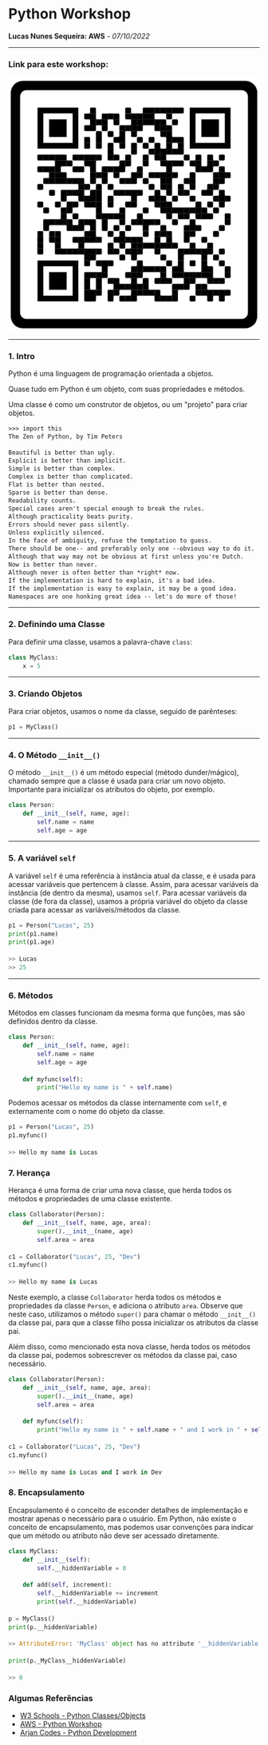# Python Workshop

**Lucas Nunes Sequeira: AWS** - *07/10/2022*

---

### Link para este workshop:


<img src="assets/qr_code.png" alt="QRCode"/>

---

### 1. Intro

Python é uma linguagem de programação orientada a objetos.

Quase tudo em Python é um objeto, com suas propriedades e métodos.

Uma classe é como um construtor de objetos, ou um "projeto" para criar objetos.

```
>>> import this
The Zen of Python, by Tim Peters

Beautiful is better than ugly.
Explicit is better than implicit.
Simple is better than complex.
Complex is better than complicated.
Flat is better than nested.
Sparse is better than dense.
Readability counts.
Special cases aren't special enough to break the rules.
Although practicality beats purity.
Errors should never pass silently.
Unless explicitly silenced.
In the face of ambiguity, refuse the temptation to guess.
There should be one-- and preferably only one --obvious way to do it.
Although that way may not be obvious at first unless you're Dutch.
Now is better than never.
Although never is often better than *right* now.
If the implementation is hard to explain, it's a bad idea.
If the implementation is easy to explain, it may be a good idea.
Namespaces are one honking great idea -- let's do more of those!
```

---

### 2. Definindo uma Classe

Para definir uma classe, usamos a palavra-chave `class`:

```python
class MyClass:
    x = 5
```

---

### 3. Criando Objetos

Para criar objetos, usamos o nome da classe, seguido de parênteses:

```python
p1 = MyClass()
```

---

### 4. O Método `__init__()`

O método `__init__()` é um método especial (método dunder/mágico), chamado sempre que a classe é usada para criar um novo objeto. Importante para inicializar os atributos do objeto, por exemplo.

```python
class Person:
    def __init__(self, name, age):
        self.name = name
        self.age = age
```

---

### 5. A variável `self`

A variável `self` é uma referência à instância atual da classe, e é usada para acessar variáveis que pertencem à classe. Assim, para acessar variáveis da instância (de dentro da mesma), usamos `self`. Para acessar variáveis da classe (de fora da classe), usamos a própria variável do objeto da classe criada para acessar as variáveis/métodos da classe.

```python
p1 = Person("Lucas", 25)
print(p1.name)
print(p1.age)

>> Lucas
>> 25
```

---

### 6. Métodos

Métodos em classes funcionam da mesma forma que funções, mas são definidos dentro da classe.

```python
class Person:
    def __init__(self, name, age):
        self.name = name
        self.age = age

    def myfunc(self):
        print("Hello my name is " + self.name)
```

Podemos acessar os métodos da classe internamente com `self`, e externamente com o nome do objeto da classe.

```python
p1 = Person("Lucas", 25)
p1.myfunc()

>> Hello my name is Lucas
```

### 7. Herança

Herança é uma forma de criar uma nova classe, que herda todos os métodos e propriedades de uma classe existente.

```python
class Collaborator(Person):
    def __init__(self, name, age, area):
        super().__init__(name, age)
        self.area = area   

c1 = Collaborator("Lucas", 25, "Dev")
c1.myfunc()

>> Hello my name is Lucas
```

Neste exemplo, a classe `Collaborator` herda todos os métodos e propriedades da classe `Person`, e adiciona o atributo `area`. Observe que neste caso, utilizamos o método `super()` para chamar o método `__init__()` da classe pai, para que a classe filho possa inicializar os atributos da classe pai.

Além disso, como mencionado esta nova classe, herda todos os métodos da classe pai, podemos sobrescrever os métodos da classe pai, caso necessário.

```python
class Collaborator(Person):
    def __init__(self, name, age, area):
        super().__init__(name, age)
        self.area = area

    def myfunc(self):
        print("Hello my name is " + self.name + " and I work in " + self.area)

c1 = Collaborator("Lucas", 25, "Dev")
c1.myfunc()

>> Hello my name is Lucas and I work in Dev
```

### 8. Encapsulamento

Encapsulamento é o conceito de esconder detalhes de implementação e mostrar apenas o necessário para o usuário. Em Python, não existe o conceito de encapsulamento, mas podemos usar convenções para indicar que um método ou atributo não deve ser acessado diretamente.

```python
class MyClass:
    def __init__(self):
        self.__hiddenVariable = 0

    def add(self, increment):
        self.__hiddenVariable += increment
        print(self.__hiddenVariable)

p = MyClass()
print(p.__hiddenVariable)

>> AttributeError: 'MyClass' object has no attribute '__hiddenVariable'

print(p._MyClass__hiddenVariable)

>> 0
```

### Algumas Referências

- [W3 Schools - Python Classes/Objects](https://www.w3schools.com/python/python_classes.asp)
- [AWS - Python Workshop](https://catalog.us-east-1.prod.workshops.aws/workshops/3d705026-9edc-40e8-b353-bdabb116c89c/en-US/variables)
- [Arjan Codes - Python Development](https://www.youtube.com/c/ArjanCodes)

